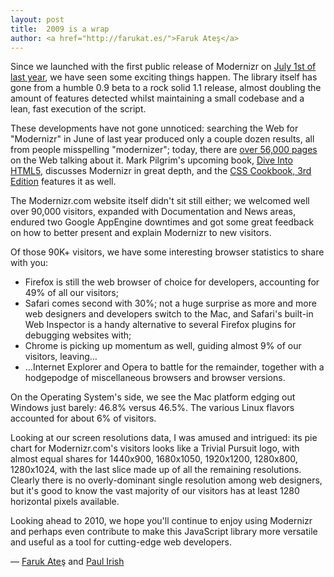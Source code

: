 ```yaml
---
layout: post
title:  2009 is a wrap
author: <a href="http://farukat.es/">Faruk Ateş</a>
---
```


Since we launched with the first public release of Modernizr on <a href="http://twitter.com/Modernizr/status/2426150132">July 1st of last year</a>, we have seen some exciting things happen. The library itself has gone from a humble 0.9 beta to a rock solid 1.1 release, almost doubling the amount of features detected whilst maintaining a small codebase and a lean, fast execution of the script.

These developments have not gone unnoticed: searching the Web for "Modernizr" in June of last year produced only a couple dozen results, all from people misspelling "modernizer"; today, there are <a href="http://www.google.com/search?q=Modernizr">over 56,000 pages</a> on the Web talking about it. Mark Pilgrim's upcoming book, <a href="http://diveintohtml5.info/">Dive Into HTML5</a>, discusses Modernizr in great depth, and the <a href="http://oreilly.com/catalog/9780596155940">CSS Cookbook, 3rd Edition</a> features it as well.

The Modernizr.com website itself didn't sit still either; we welcomed well over 90,000 visitors, expanded with Documentation and News areas, endured two Google AppEngine downtimes and got some great feedback on how to better present and explain Modernizr to new visitors.

Of those 90K+ visitors, we have some interesting browser statistics to share with you:

 * Firefox is still the web browser of choice for developers, accounting for 49% of all our visitors;
 * Safari comes second with 30%; not a huge surprise as more and more web designers and developers switch to the Mac, and Safari's built-in Web Inspector is a handy alternative to several Firefox plugins for debugging websites with;
 * Chrome is picking up momentum as well, guiding almost 9% of our visitors, leaving…
 * …Internet Explorer and Opera to battle for the remainder, together with a hodgepodge of miscellaneous browsers and browser versions.

 On the Operating System's side, we see the Mac platform edging out Windows just barely: 46.8% versus 46.5%. The various Linux flavors accounted for about 6% of visitors.

 Looking at our screen resolutions data, I was amused and intrigued: its pie chart for Modernizr.com's visitors looks like a Trivial Pursuit logo, with almost equal shares for 1440x900, 1680x1050, 1920x1200, 1280x800, 1280x1024, with the last slice made up of all the remaining resolutions. Clearly there is no overly-dominant single resolution among web designers, but it's good to know the vast majority of our visitors has at least 1280 horizontal pixels available.

 Looking ahead to 2010, we hope you'll continue to enjoy using Modernizr and perhaps even contribute to make this JavaScript library more versatile and useful as a tool for cutting-edge web developers.

— <a href="http://farukat.es/">Faruk Ateş</a> and <a href="http://paulirish.com/">Paul Irish</a>
